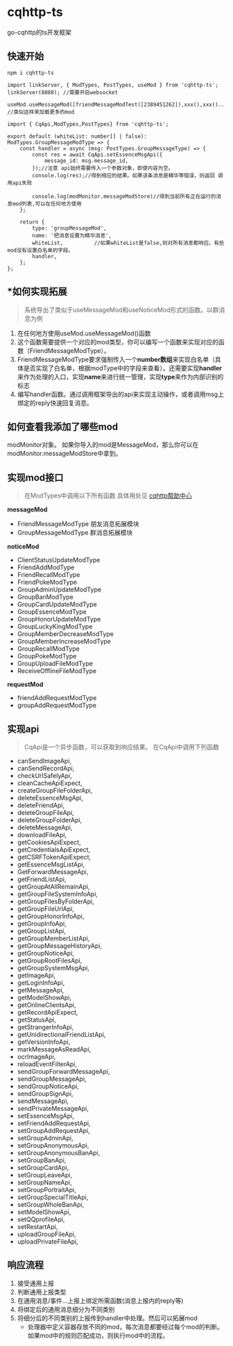 # cqhttp-ts
go-cqhttp的ts开发框架

## 快速开始
```
npm i cqhttp-ts
```
```
import linkServer, { ModTypes, PostTypes, useMod } from 'cqhttp-ts';
linkServer(8080); //需要开启websocket

useMod.useMessageMod([friendMessageModTest([2389451262]),xxx(),xxx().....]);
//类似这样来加载更多的mod

```
```
import { CqApi,ModTypes,PostTypes} from 'cqhttp-ts';

export default (whiteList: number[] | false): ModTypes.GroupMessageModType => {
	const handler = async (msg: PostTypes.GroupMessageType) => {
		const res = await CqApi.setEssenceMsgApi({
			message_id: msg.message_id,
		});//注意 api始终需要传入一个参数对象，即使内容为空。
		console.log(res);//得到相应的结果。如果该条消息是精华等错误，则返回 调用api失败

		console.log(modMonitor.messageModStore)//得到当前所有正在运行的消息mod列表,可以在任何地方使用
	};

	return {
		type: 'groupMessageMod',
		name: '把消息设置为精华消息',
		whiteList,			//如果whiteList是false,则对所有消息都响应。有些mod没有设置白名单的字段。
		handler,
	};
};

```

## *如何实现拓展
> 系统导出了类似于useMessageMod和useNoticeMod形式的函数。以群消息为例
1. 在任何地方使用useMod.useMessageMod()函数
2. 这个函数需要提供一个对应的mod类型，你可以编写一个函数来实现对应的函数（FriendMessageModType）。
3. FriendMessageModType要求强制传入一个**number数组**来实现白名单（具体是否实现了白名单，根据modType中的字段来查看）。还需要实现**handler**来作为处理的入口，实现**name**来进行统一管理，实现**type**来作为内部识别的标志
4. 编写handler函数。通过调用框架导出的api来实现主动操作，或者调用msg上绑定的reply快速回复消息。

## 如何查看我添加了哪些mod
modMonitor对象。 如果你导入的mod是MessageMod，那么你可以在modMonitor.messageModStore中拿到。

## 实现mod接口
>  在ModTypes中调用以下所有函数
> 具体用处见 [cqhttp帮助中心](https://docs.go-cqhttp.org/api/#%E5%9F%BA%E7%A1%80%E4%BC%A0%E8%BE%93)
> 
**messageMod**
* FriendMessageModType 朋友消息拓展模块
* GroupMessageModType 群消息拓展模块

**noticeMod**
* ClientStatusUpdateModType
* FriendAddModType
* FriendRecallModType
* FriendPokeModType
* GroupAdminUpdateModType
* GroupBanModType
* GroupCardUpdateModType
* GroupEssenceModType
* GroupHonorUpdateModType
* GroupLuckyKingModType
* GroupMemberDecreaseModType
* GroupMemberIncreaseModType
* GroupRecallModType
* GroupPokeModType
* GroupUploadFileModType
* ReceiveOfflineFileModType

**requestMod**
* friendAddRequestModType
* groupAddRequestModType

## 实现api
> CqApi是一个异步函数，可以获取到响应结果。
> 在CqApi中调用下列函数

* canSendImageApi,
* canSendRecordApi,
* checkUrlSafelyApi,
* cleanCacheApiExpect,
* createGroupFileFolderApi,
* deleteEssenceMsgApi,
* deleteFriendApi,
* deleteGroupFileApi,
* deleteGroupFolderApi,
* deleteMessageApi,
* downloadFileApi,
* getCookiesApiExpect,
* getCredentialsApiExpect,
* getCSRFTokenApiExpect,
* getEssenceMsgListApi,
* GetForwardMessageApi,
* getFriendListApi,
* getGroupAtAllRemainApi,
* getGroupFileSystemInfoApi,
* getGroupFilesByFolderApi,
* getGroupFileUrlApi,
* getGroupHonorInfoApi,
* getGroupInfoApi,
* getGroupListApi,
* getGroupMemberListApi,
* getGroupMessageHistoryApi,
* getGroupNoticeApi,
* getGroupRootFilesApi,
* getGroupSystemMsgApi,
* getImageApi,
* getLoginInfoApi,
* getMessageApi,
* getModelShowApi,
* getOnlineClientsApi,
* getRecordApiExpect,
* getStatusApi,
* getStrangerInfoApi,
* getUnidirectionalFriendListApi,
* getVersionInfoApi,
* markMessageAsReadApi,
* ocrImageApi,
* reloadEventFilterApi,
* sendGroupForwardMessageApi,
* sendGroupMessageApi,
* sendGroupNoticeApi,
* sendGroupSignApi,
* sendMessageApi,
* sendPrivateMessageApi,
* setEssenceMsgApi,
* setFriendAddRequestApi,
* setGroupAddRequestApi,
* setGroupAdminApi,
* setGroupAnonymousApi,
* setGroupAnonymousBanApi,
* setGroupBanApi,
* setGroupCardApi,
* setGroupLeaveApi,
* setGroupNameApi,
* setGroupPortraitApi,
* setGroupSpecialTitleApi,
* setGroupWholeBanApi,
* setModelShowApi,
* setQQprofileApi,
* setRestartApi,
* uploadGroupFileApi,
* uploadPrivateFileApi,


## 响应流程
1. 接受通用上报
2. 判断通用上报类型
3. 在通用消息/事件...上报上绑定所需函数(消息上报内的reply等)
4. 将绑定后的通用消息细分为不同类别
5. 将细分后的不同类别的上报传到handler中处理。然后可以拓展mod
	* 处理器中定义容器存放不同的mod，每次消息都要经过每个mod的判断。如果mod中的规则匹配成功，则执行mod中的流程。